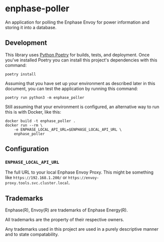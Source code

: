 # enphase-poller
An application for polling the Enphase Envoy for power information and storing it into a database.

## Development

This library uses [Python Poetry](https://python-poetry.org/) for builds, tests, and deployment. Once you've installed Poetry you can install this project's dependencies with this command:

```
poetry install
```

Assuming that you have set up your environment as described later in this document, you can test the application by running this command:

```
poetry run python3 -m enphase_poller
```

Still assuming that your environment is configured, an alternative way to run this is with Docker, like this:

```
docker build -t enphase_poller .
docker run --rm \
    -e ENPHASE_LOCAL_API_URL=$ENPHASE_LOCAL_API_URL \
    enphase_poller
```

## Configuration

### `ENPHASE_LOCAL_API_URL`

The full URL to your local Enphase Envoy Proxy. This might be something like `https://192.168.1.200/` or `https://envoy-proxy.tools.svc.cluster.local`.

## Trademarks

Enphase(R), Envoy(R) are trademarks of Enphase Energy(R).

All trademarks are the property of their respective owners.

Any trademarks used in this project are used in a purely descriptive manner and to state compatability.
